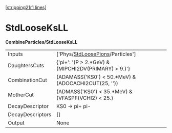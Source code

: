 [[stripping21r1 lines]](./stripping21r1-index)

# StdLooseKsLL

**CombineParticles/StdLooseKsLL**

|                  |                                                                                     |
|------------------|-------------------------------------------------------------------------------------|
| Inputs           | ['Phys/[StdLoosePions](./stripping21r1-commonparticles-stdloosepions)/Particles'] |
| DaughtersCuts    | {'pi+': '(P \> 2.\*GeV) & (MIPCHI2DV(PRIMARY) \> 9.)'}                              |
| CombinationCut   | (ADAMASS('KS0') \< 50.\*MeV) & (ADOCACHI2CUT(25, ''))                               |
| MotherCut        | (ADMASS('KS0') \< 35.\*MeV) & (VFASPF(VCHI2) \< 25.)                                |
| DecayDescriptor  | KS0 -\> pi+ pi-                                                                     |
| DecayDescriptors | []                                                                                |
| Output           | None                                                                                |
